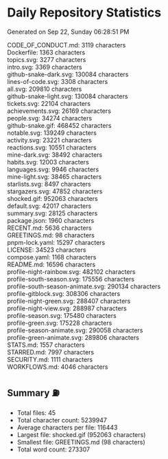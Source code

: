 # Daily Repository Statistics
Generated on Sep 22, Sunday 06:28:51 PM  

CODE_OF_CONDUCT.md: 3119 characters  
Dockerfile: 1363 characters  
topics.svg: 3277 characters  
intro.svg: 3369 characters  
github-snake-dark.svg: 130084 characters  
lines-of-code.svg: 3308 characters  
all.svg: 209810 characters  
github-snake-light.svg: 130084 characters  
tickets.svg: 22104 characters  
achievements.svg: 26169 characters  
people.svg: 34274 characters  
github-snake.gif: 468452 characters  
notable.svg: 139249 characters  
activity.svg: 23221 characters  
reactions.svg: 10551 characters  
mine-dark.svg: 38492 characters  
habits.svg: 12003 characters  
languages.svg: 9946 characters  
mine-light.svg: 38465 characters  
starlists.svg: 8497 characters  
stargazers.svg: 47852 characters  
shocked.gif: 952063 characters  
default.svg: 42017 characters  
summary.svg: 28125 characters  
package.json: 1960 characters  
RECENT.md: 5636 characters  
GREETINGS.md: 98 characters  
pnpm-lock.yaml: 15297 characters  
LICENSE: 34523 characters  
compose.yaml: 1168 characters  
README.md: 16596 characters  
profile-night-rainbow.svg: 482102 characters  
profile-south-season.svg: 175556 characters  
profile-south-season-animate.svg: 290134 characters  
profile-gitblock.svg: 308306 characters  
profile-night-green.svg: 288407 characters  
profile-night-view.svg: 288987 characters  
profile-season.svg: 175480 characters  
profile-green.svg: 175228 characters  
profile-season-animate.svg: 290058 characters  
profile-green-animate.svg: 289806 characters  
STATS.md: 1557 characters  
STARRED.md: 7997 characters  
SECURITY.md: 1111 characters  
WORKFLOWS.md: 4046 characters  

## Summary ⛽  
- Total files: 45  
- Total character count: 5239947  
- Average characters per file: 116443  
- Largest file: shocked.gif (952063 characters)  
- Smallest file: GREETINGS.md (98 characters)  
- Total word count: 273307  
